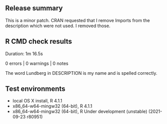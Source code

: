 
## Release summary

This is a minor patch. CRAN requested that I remove Imports from the description which were not used. I removed those.

## R CMD check results

Duration: 1m 16.5s

0 errors | 0 warnings | 0 notes

The word Lundberg in DESCRIPTION is my name and is spelled correctly.

## Test environments

* local OS X install, R 4.1.1
* x86_64-w64-mingw32 (64-bit), R 4.1.1
* x86_64-w64-mingw32 (64-bit), R Under development (unstable) (2021-09-23 r80951)